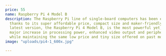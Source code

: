 ```yaml
---
price: 55
name: Raspberry Pi 4 Model B
description: The Raspberry Pi line of single-board computers has been enormously popular,
  thanks to its super affordable price, compact size and maker-friendly design. The
  latest version, the Raspberry Pi 4 Model B, is the most powerful yet, getting a
  major increase in processing power, enhanced video output and peripheral connectivity,
  while maintaining the same low price and tiny size offered on past models.
image: "uploads/pi4-1_600x.jpg"

---
```

